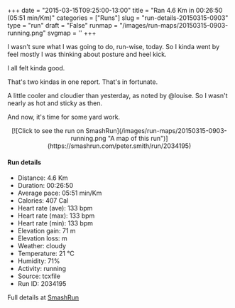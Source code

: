 +++
date = "2015-03-15T09:25:00-13:00"
title = "Ran 4.6 Km in 00:26:50 (05:51 min/Km)"
categories = ["Runs"]
slug = "run-details-20150315-0903"
type = "run"
draft = "False"
runmap = "/images/run-maps/20150315-0903-running.png"
svgmap = '<polyline points="91 40, 99 26, 100 19, 84 15, 76 16, 61 20, 54 23, 32 41, 22 49, 21 52, 13 58, 0 62, 9 81, 9 82, 12 85, 10 82, 21 77, 60 46, 68 47, 66 49, 66 45, 73 39, 84 35, 93 34, 93 36">'
+++

I wasn't sure what I was going to do, run-wise, today. So I kinda went by feel mostly I was thinking about posture and heel kick. 

I all felt kinda good.

That's two kindas in one report. That's in fortunate. 

A little cooler and cloudier than yesterday, as noted by @louise. So I wasn't nearly as hot and sticky as then. 

And now, it's time for some yard work. 



<!--more-->

<center>
[![Click to see the run on SmashRun](/images/run-maps/20150315-0903-running.png "A map of this run")](https://smashrun.com/peter.smith/run/2034195)
</center>

#### Run details

* Distance: 4.6 Km
* Duration: 00:26:50
* Average pace: 05:51 min/Km
* Calories: 407 Cal
* Heart rate (ave): 133 bpm
* Heart rate (max): 133 bpm
* Heart rate (min): 133 bpm
* Elevation gain: 71 m
* Elevation loss:  m
* Weather: cloudy
* Temperature: 21 &deg;C
* Humidity: 71%
* Activity: running
* Source: tcxfile
* Run ID: 2034195

Full details at [SmashRun](https://smashrun.com/peter.smith/run/2034195)